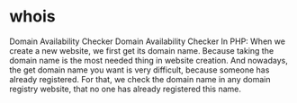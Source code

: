 # whois
Domain Availability Checker
Domain Availability Checker In PHP: When we create a new website, we first get its domain name. Because taking the domain name is the most needed thing in website creation. And nowadays, the get domain name you want is very difficult, because someone has already registered. For that, we check the domain name in any domain registry website, that no one has already registered this name.
